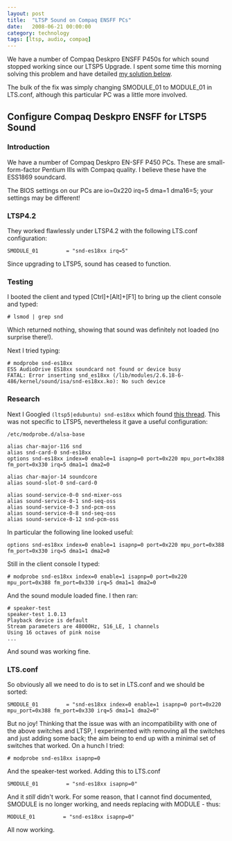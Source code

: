```yaml
---
layout: post
title:  "LTSP Sound on Compaq ENSFF PCs"
date:   2008-06-21 00:00:00
category: technology 
tags: [ltsp, audio, compaq]
---
```


We have a number of Compaq Deskpro ENSFF P450s for which sound stopped working since our LTSP5 Upgrade.  I spent some time this morning solving this problem and have detailed [my solution below](#configure-compaq-deskpro-ensff-for-ltsp5-sound).

The bulk of the fix was simply changing SMODULE_01 to MODULE_01 in LTS.conf, although this particular PC was a little more involved.

<!--more-->

## Configure Compaq Deskpro ENSFF for LTSP5 Sound

### Introduction

We have a number of Compaq Deskpro EN-SFF P450 PCs.  These are small-form-factor Pentium IIIs with Compaq quality.  I believe these have the ESS1869 soundcard.

The BIOS settings on our PCs are io=0x220 irq=5 dma=1 dma16=5; your settings may be different!

### LTSP4.2

They worked flawlessly under LTSP4.2 with the following LTS.conf configuration:

    SMODULE_01         = "snd-es18xx irq=5"

Since upgrading to LTSP5, sound has ceased to function.

### Testing

I booted the client and typed [Ctrl]+[Alt]+[F1] to bring up the client console and typed:

    # lsmod | grep snd

Which returned nothing, showing that sound was definitely not loaded (no surprise there!).

Next I tried typing:

    # modprobe snd-es18xx
    ESS AudioDrive ES18xx soundcard not found or device busy
    FATAL: Error inserting snd_es18xx (/lib/modules/2.6.18-6-486/kernel/sound/isa/snd-es18xx.ko): No such device

### Research

Next I Googled `(ltsp5|edubuntu) snd-es18xx` which found [this thread](http://ubuntuforums.org/showthread.php?t=148077). This was not specific to LTSP5, nevertheless it gave a useful configuration:

    /etc/modprobe.d/alsa-base

    alias char-major-116 snd
    alias snd-card-0 snd-es18xx
    options snd-es18xx index=0 enable=1 isapnp=0 port=0x220 mpu_port=0x388 fm_port=0x330 irq=5 dma1=1 dma2=0

    alias char-major-14 soundcore
    alias sound-slot-0 snd-card-0

    alias sound-service-0-0 snd-mixer-oss
    alias sound-service-0-1 snd-seq-oss
    alias sound-service-0-3 snd-pcm-oss
    alias sound-service-0-8 snd-seq-oss
    alias sound-service-0-12 snd-pcm-oss

In particular the following line looked useful:

    options snd-es18xx index=0 enable=1 isapnp=0 port=0x220 mpu_port=0x388 fm_port=0x330 irq=5 dma1=1 dma2=0

Still in the client console I typed:

    # modprobe snd-es18xx index=0 enable=1 isapnp=0 port=0x220 mpu_port=0x388 fm_port=0x330 irq=5 dma1=1 dma2=0

And the sound module loaded fine.  I then ran:

    # speaker-test
    speaker-test 1.0.13
    Playback device is default
    Stream parameters are 48000Hz, S16_LE, 1 channels
    Using 16 octaves of pink noise
    ...

And sound was working fine.

### LTS.conf

So obviously all we need to do is to set in LTS.conf and we should be sorted:

    SMODULE_01         = "snd-es18xx index=0 enable=1 isapnp=0 port=0x220 mpu_port=0x388 fm_port=0x330 irq=5 dma1=1 dma2=0"

But no joy!  Thinking that the issue was with an incompatibility with one of the above switches and LTSP, I experimented with removing all the switches and just adding some back; the aim being to end up with a minimal set of switches that worked.  On a hunch I tried:

    # modprobe snd-es18xx isapnp=0

And the speaker-test worked.  Adding this to LTS.conf

    SMODULE_01         = "snd-es18xx isapnp=0"

And it *still* didn't work.  For some reason, that I cannot find documented, SMODULE is no longer working, and needs replacing with MODULE - thus:

    MODULE_01         = "snd-es18xx isapnp=0"

All now working.

